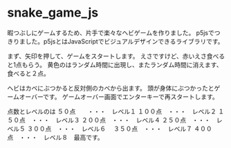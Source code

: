 # snake_game_js
暇つぶしにゲームするため、片手で楽々なヘビゲームを作りました。
p5jsでつきりました。p5jsとはJavaScriptでビジュアルデザインできるライブラリです。

まず、矢印を押して、ゲームをスタートします。
えさですけど、赤いえさ食べると1点もらう。
黄色のはランダム時間に出現し、またランダム時間に消えます、食べると２点。

ヘビはカベにぶつかると反対側のカベから出ます。
頭が身体にぶつかったとゲームオーバーです。
ゲームオーバー画面でエンターキーで再スタートします。

点数とレベルのは
５０点　　・・・　レベル１
１００点　・・・　レベル２
１５０点　・・・　レベル３
２００点　・・・　レベル４
２５０点　・・・　レベル５
３００点　・・・　レベル６　
３５０点　・・・　レベル７
４００点　・・・　レベル８　最高です。